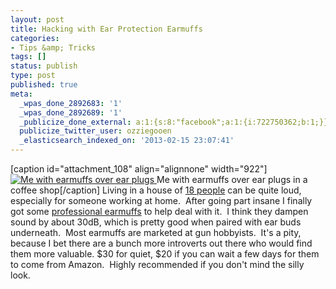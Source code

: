 ```yaml
---
layout: post
title: Hacking with Ear Protection Earmuffs
categories:
- Tips &amp; Tricks
tags: []
status: publish
type: post
published: true
meta:
  _wpas_done_2892683: '1'
  _wpas_done_2892689: '1'
  _publicize_done_external: a:1:{s:8:"facebook";a:1:{i:722750362;b:1;}}
  publicize_twitter_user: ozziegooen
  _elasticsearch_indexed_on: '2013-02-15 23:07:41'
---
```

[caption id="attachment\_108" align="alignnone" width="922"] [ ![Me with earmuffs over ear plugs](http://bowlabs.files.wordpress.com/2013/02/photo-on-2-15-13-at-2-59-pm.jpg?w=922) ](http://bowlabs.files.wordpress.com/2013/02/photo-on-2-15-13-at-2-59-pm.jpg) Me with earmuffs over ear plugs in a coffee shop[/caption] Living in a house of [18 people](http://www.risesf.com/ "The Rise SF") can be quite loud, especially for someone working at home.  After going part insane I finally got some [professional earmuffs](http://www.amazon.com/3M-Peltor-H10A-Optime-Earmuff/dp/B00009LI4K/ref=sr_1_8?s=hi&ie=UTF8&qid=1360969325&sr=1-8&keywords=headphones) to help deal with it.  I think they dampen sound by about 30dB, which is pretty good when paired with ear buds underneath.  Most earmuffs are marketed at gun hobbyists.  It's a pity, because I bet there are a bunch more introverts out there who would find them more valuable. $30 for quiet, $20 if you can wait a few days for them to come from Amazon.  Highly recommended if you don't mind the silly look.
